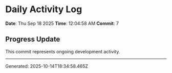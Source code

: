 # Daily Activity Log

**Date**: Thu Sep 18 2025
**Time**: 12:04:58 AM
**Commit**: 7

## Progress Update

This commit represents ongoing development activity.

---
Generated: 2025-10-14T18:34:58.465Z
